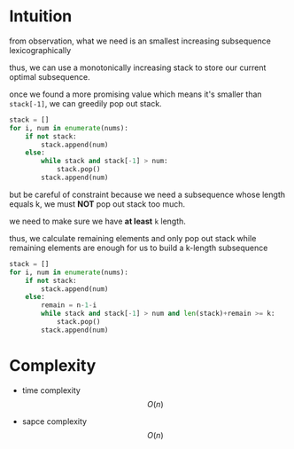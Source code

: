 # Intuition

from observation, what we need is an smallest increasing subsequence lexicographically

thus, we can use a monotonically increasing stack to store our current optimal subsequence.

once we found a more promising value which means it's smaller than `stack[-1]`, we can greedily pop out stack.

```py
stack = []
for i, num in enumerate(nums):
    if not stack:
        stack.append(num)
    else:
        while stack and stack[-1] > num:
            stack.pop()
        stack.append(num)
```

but be careful of constraint
because we need a subsequence whose length equals k, we must **NOT** pop out stack too much.

we need to make sure we have **at least** `k` length.

thus, we calculate remaining elements and only pop out stack while remaining elements are enough for us to build a k-length subsequence

```py
stack = []
for i, num in enumerate(nums):
    if not stack:
        stack.append(num)
    else:
        remain = n-1-i
        while stack and stack[-1] > num and len(stack)+remain >= k:
            stack.pop()
        stack.append(num)
```

# Complexity

- time complexity
$$O(n)$$

- sapce complexity
$$O(n)$$